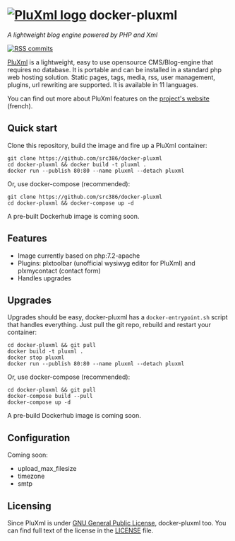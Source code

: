 # [![PluXml logo][pluxml-logo]](http://www.pluxml.org/) docker-pluxml

*A lightweight blog engine powered by PHP and Xml*

[![RSS commits][rss-commits]](https://github.com/src386/docker-pluxml/commits/master.atom)

[pluxml-logo]: https://raw.githubusercontent.com/src386/docker-pluxml/master/lib/images/pluxml-logo-small.png
[rss-commits]: https://img.shields.io/badge/RSS-commits-orange.svg

[PluXml][pluxml] is a lightweight, easy to use opensource CMS/Blog-engine that requires no database. It is portable and can be installed in a standard php web hosting solution. Static pages, tags, media, rss, user management, plugins, url rewriting are supported. It is available in 11 languages.

You can find out more about PluXml features on the [project's website][pluxml] (french).

[pluxml]: http://www.pluxml.org/

## Quick start

Clone this repository, build the image and fire up a PluXml container:

    git clone https://github.com/src386/docker-pluxml
    cd docker-pluxml && docker build -t pluxml .
    docker run --publish 80:80 --name pluxml --detach pluxml

Or, use docker-compose (recommended):

    git clone https://github.com/src386/docker-pluxml
    cd docker-pluxml && docker-compose up -d

A pre-built Dockerhub image is coming soon.

Features
--------

- Image currently based on php:7.2-apache
- Plugins: plxtoolbar (unofficial wysiwyg editor for PluXml) and plxmycontact (contact form)
- Handles upgrades 

Upgrades
--------

Upgrades should be easy, docker-pluxml has a `docker-entrypoint.sh` script that handles everything.
Just pull the git repo, rebuild and restart your container:

    cd docker-pluxml && git pull
    docker build -t pluxml .
    docker stop pluxml
    docker run --publish 80:80 --name pluxml --detach pluxml

Or, use docker-compose (recommended):

    cd docker-pluxml && git pull
    docker-compose build --pull
    docker-compose up -d

A pre-build Dockerhub image is coming soon.

Configuration
-------------

Coming soon:

- upload_max_filesize
- timezone
- smtp

## Licensing

Since PluXml is under [GNU General Public License][gnugpl], docker-pluxml too.
You can find full text of the license in the [LICENSE][license] file.

[gnugpl]: http://www.gnu.org/licenses/gpl.html
[license]: https://github.com/src386/docker-pluxml/blob/master/LICENSE
